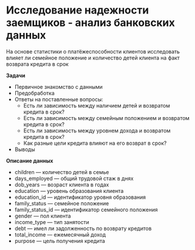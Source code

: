 # Исследование надежности заемщиков - анализ банковских данных

На основе статистики о платёжеспособности клиентов исследовать влияет ли семейное положение и количество детей клиента на факт возврата кредита в срок

**Задачи**
- Первичное знакомство с данными
- Предобработка
- Ответы на поставленные вопросы:
    - Есть ли зависимость между наличием детей и возвратом кредита в срок?
    - Есть ли зависимость между семейным положением и возвратом кредита в срок?
    - Есть ли зависимость между уровнем дохода и возвратом кредита в срок?
    - Как разные цели кредита влияют на его возврат в срок? 
- Выводы

**Описание данных**
- children — количество детей в семье
- days_employed — общий трудовой стаж в днях
- dob_years — возраст клиента в годах
- education — уровень образования клиента
- education_id — идентификатор уровня образования
- family_status — семейное положение
- family_status_id — идентификатор семейного положения
- gender — пол клиента
- income_type — тип занятости
- debt — имел ли задолженность по возврату кредитов
- total_income — ежемесячный доход
- purpose — цель получения кредита
